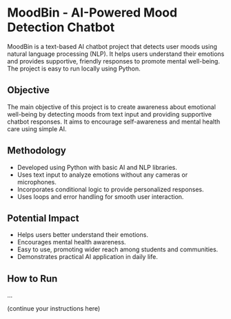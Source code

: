 # MoodBin - AI-Powered Mood Detection Chatbot

MoodBin is a text-based AI chatbot project that detects user moods using natural language processing (NLP). It helps users understand their emotions and provides supportive, friendly responses to promote mental well-being. The project is easy to run locally using Python.

## Objective

The main objective of this project is to create awareness about emotional well-being by detecting moods from text input and providing supportive chatbot responses. It aims to encourage self-awareness and mental health care using simple AI.

## Methodology

- Developed using Python with basic AI and NLP libraries.
- Uses text input to analyze emotions without any cameras or microphones.
- Incorporates conditional logic to provide personalized responses.
- Uses loops and error handling for smooth user interaction.

## Potential Impact

- Helps users better understand their emotions.
- Encourages mental health awareness.
- Easy to use, promoting wider reach among students and communities.
- Demonstrates practical AI application in daily life.

## How to Run

...

(continue your instructions here)
